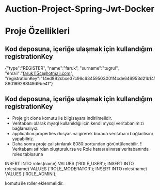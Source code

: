 # Auction-Project-Spring-Jwt-Docker

# Proje Özellikleri

## Kod deposuna, içeriğe ulaşmak için kullandığım registrationKey 

{"type":"REGISTER",
"name":"faruk",
"surname":"tugrul",
"email":"faruk1154@hotmail.com",
"registrationKey":"14ed892cbce37c96c63459503001f4cde646953d21b141880199288f49d9be41"}

## Kod deposuna, içeriğe ulaşmak için kullandığım registrationKey 

* Proje git clone komutu ile bilgisayara indirilmelidir.
* Veritabanı olarak mysql kullanıldığı için kendi mysql veritabanımızı bağlamalıyız.
* application.properties dosyasına girerek burada veritabanı bağlantısını yapabiliriz.
* Daha sonra proje çalıştırılarak 8080 portundan görüntülenebilir.
!! Veritabanı sıfırdan oluşturulursa ve Role hatası alınırsa veritabanında roles tablosuna 

INSERT INTO roles(name) VALUES ('ROLE_USER');
INSERT INTO roles(name) VALUES ('ROLE_MODERATOR');
INSERT INTO roles(name) VALUES ('ROLE_ADMIN');

komutu ile roller eklenmelidir.
